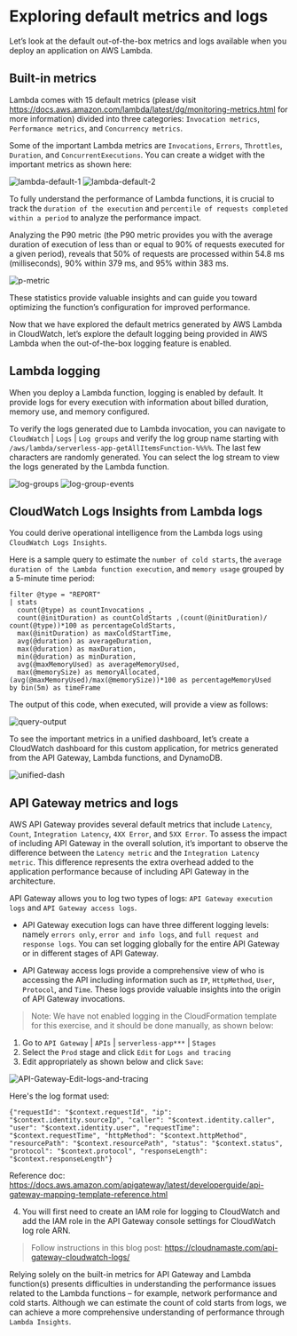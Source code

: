 # Exploring default metrics and logs

Let’s look at the default out-of-the-box metrics and logs available when you deploy an application on AWS Lambda.

## Built-in metrics

Lambda comes with 15 default metrics (please visit https://docs.aws.amazon.com/lambda/latest/dg/monitoring-metrics.html for more information) divided into three categories: `Invocation metrics`, `Performance metrics`, and `Concurrency metrics`.

Some of the important Lambda metrics are `Invocations`, `Errors`, `Throttles`, `Duration`, and `ConcurrentExecutions`. You can create a widget with the important metrics as shown here:

![lambda-default-1](/images/lambda-default-1.png)
![lambda-default-2](/images/lambda-default-2.png)

To fully understand the performance of Lambda functions, it is crucial to track the `duration of the execution` and `percentile of requests completed within a period` to analyze the performance impact.

Analyzing the P90 metric (the P90 metric provides you with the average duration of execution of less than or equal to 90% of requests executed for a given period), reveals that 50% of requests are processed within 54.8 ms (milliseconds), 90% within 379 ms, and 95% within 383 ms. 

![p-metric](/images/p-metric.png)

These statistics provide valuable insights and can guide you toward optimizing the function’s configuration for improved performance.

Now that we have explored the default metrics generated by AWS Lambda in CloudWatch, let’s explore the default logging being provided in AWS Lambda when the out-of-the-box logging feature is enabled.

## Lambda logging

When you deploy a Lambda function, logging is enabled by default. It provide logs for every execution with information about billed duration, memory use, and memory configured.

To verify the logs generated due to Lambda invocation, you can navigate to `CloudWatch` | `Logs` | `Log groups` and verify the log group name starting with `/aws/lambda/serverless-app-getAllItemsFunction-%%%%`. The last few characters are randomly generated. You can select the log stream to view the logs generated by the Lambda function.

![log-groups](/images/log-groups.png)
![log-group-events](/images/log-groups-events.png)

## CloudWatch Logs Insights from Lambda logs

You could derive operational intelligence from the Lambda logs using `CloudWatch Logs Insights`.

Here is a sample query to estimate the `number of cold starts`, the `average duration of the Lambda function execution`, and `memory usage` grouped by a 5-minute time period:

```
filter @type = "REPORT"
| stats
  count(@type) as countInvocations ,
  count(@initDuration) as countColdStarts ,(count(@initDuration)/
count(@type))*100 as percentageColdStarts,
  max(@initDuration) as maxColdStartTime,
  avg(@duration) as averageDuration,
  max(@duration) as maxDuration,
  min(@duration) as minDuration,
  avg(@maxMemoryUsed) as averageMemoryUsed,
  max(@memorySize) as memoryAllocated, (avg(@maxMemoryUsed)/max(@memorySize))*100 as percentageMemoryUsed
by bin(5m) as timeFrame
```

The output of this code, when executed, will provide a view as follows:

![query-output](/images/query-output.png)

To see the important metrics in a unified dashboard, let’s create a CloudWatch dashboard for this custom application, for metrics generated from the API Gateway, Lambda functions, and DynamoDB.

![unified-dash](/images/unified-dash.png)

## API Gateway metrics and logs

AWS API Gateway provides several default metrics that include `Latency`, `Count`, `Integration Latency`, `4XX Error`, and `5XX Error`. To assess the impact of including API Gateway in the overall solution, it’s important to observe the difference between the `Latency metric` and the `Integration Latency metric`. This difference represents the extra overhead added to the application performance because of including API Gateway in the architecture.

API Gateway allows you to log two types of logs: `API Gateway execution logs` and `API Gateway access logs`.

  - API Gateway execution logs can have three different logging levels: namely `errors only`, `error and info logs`, and `full request and response logs`. You can set logging globally for the entire API Gateway or in different stages of API Gateway.

  - API Gateway access logs provide a comprehensive view of who is accessing the API including information such as `IP`, `HttpMethod`, `User`, `Protocol`, and `Time`. These logs provide valuable insights into the origin of API Gateway invocations.

> Note:
> We have not enabled logging in the CloudFormation template for this exercise, and it should be done manually, as shown below:

1. Go to `API Gateway` | `APIs` | `serverless-app***` | `Stages`
2. Select the `Prod` stage and click `Edit` for `Logs and tracing`
3. Edit appropriately as shown below and click `Save`:

![API-Gateway-Edit-logs-and-tracing](/images/API-Gateway-Edit-logs-and-tracing.png)

Here's the log format used:

```
{"requestId": "$context.requestId", "ip": "$context.identity.sourceIp", "caller": "$context.identity.caller", "user": "$context.identity.user", "requestTime": "$context.requestTime", "httpMethod": "$context.httpMethod", "resourcePath": "$context.resourcePath", "status": "$context.status", "protocol": "$context.protocol", "responseLength": "$context.responseLength"}
```

Reference doc: https://docs.aws.amazon.com/apigateway/latest/developerguide/api-gateway-mapping-template-reference.html

4. You will first need to create an IAM role for logging to CloudWatch and add the IAM role in the API Gateway console settings for CloudWatch log role ARN.

> Follow instructions in this blog post: https://cloudnamaste.com/api-gateway-cloudwatch-logs/

Relying solely on the built-in metrics for API Gateway and Lambda function(s) presents difficulties in understanding the performance issues related to the Lambda functions – for example, network performance and cold starts. Although we can estimate the count of cold starts from logs, we can achieve a more comprehensive understanding of performance through `Lambda Insights`.
